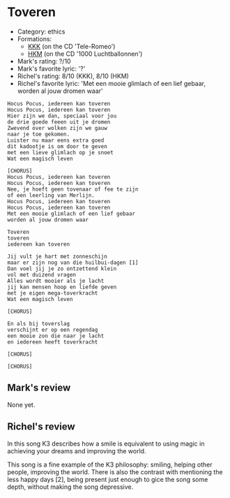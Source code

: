 # Toveren

 * Category: ethics
 * Formations: 
    * [KKK](Kkk.md) (on the CD 'Tele-Romeo')
    * [HKM](Hkm.md) (on the CD '1000 Luchtballonnen')
 * Mark's rating: ?/10
 * Mark's  favorite lyric: '?'
 * Richel's rating: 8/10 (KKK), 8/10 (HKM)
 * Richel's favorite lyric: 'Met een mooie glimlach of een lief gebaar, worden al jouw dromen waar'

```
Hocus Pocus, iedereen kan toveren
Hocus Pocus, iedereen kan toveren
Hier zijn we dan, speciaal voor jou
de drie goede feeen uit je dromen
Zwevend over wolken zijn we gauw
naar je toe gekomen.
Luister nu maar eens extra goed
dit kadootje is om door te geven
met een lieve glimlach op je snoet
Wat een magisch leven

[CHORUS]
Hocus Pocus, iedereen kan toveren
Hocus Pocus, iedereen kan toveren
Nee, je hoeft geen tovenaar of fee te zijn
of een leerling van Merlijn.
Hocus Pocus, iedereen kan toveren
Hocus Pocus, iedereen kan toveren
Met een mooie glimlach of een lief gebaar
worden al jouw dromen waar

Toveren 
toveren
iedereen kan toveren

Jij vult je hart met zonneschijn
maar er zijn nog van die huilbui-dagen [1]
Dan voel jij je zo ontzettend klein
vol met duizend vragen
Alles wordt mooier als je lacht
jij kan mensen hoop en liefde geven
met je eigen mega-toverkracht
Wat een magisch leven

[CHORUS]

En als bij toverslag
verschijnt er op een regendag
een mooie zon die naar je lacht
en iedereen heeft toverkracht

[CHORUS]

[CHORUS]
```

## Mark's review

None yet.

## Richel's review

In this song K3 describes how a smile is equivalent to using magic in
achieving your dreams and improving the world.

This song is a fine example of the K3 philosophy: smiling, helping
other people, improving the world. There is also the contrast with
mentioning the less happy days [2], being present just enough to
gice the song some depth, without making the song depressive.
